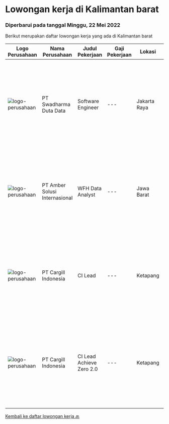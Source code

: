 
  # Lowongan kerja di Kalimantan barat

  ### Diperbarui pada tanggal Minggu, 22 Mei 2022

  Berikut merupakan daftar lowongan kerja yang ada di Kalimantan barat

  |Logo Perusahaan | Nama Perusahaan | Judul Pekerjaan | Gaji Pekerjaan | Lokasi | Deskripsi | Tanggal diunggah | Pranala |
  | -------------- | --------------- | --------------- | --------- | --------- | -------------- | ------- | ----------- |
  |![logo-perusahaan](https://image-service-cdn.seek.com.au/e55e3708620a7ff5e7da329d1725ee01ed113417/ee4dce1061f3f616224767ad58cb2fc751b8d2dc)|PT Swadharma Duta Data|Software Engineer|---|Jakarta Raya|Software Development (.net) Memahami konsep pengembangan aplikasi Memahami konsep Microservices Architecture Familiar dengan Konsep Dasar dari Linux...|Kamis, 19 Mei 2022|https://www.jobstreet.co.id/id/job/software-engineer-3889138?token=0~521bcbc0-8c69-4025-be25-a567cb7ee04d&sectionRank=1&jobId=jobstreet-id-job-3889138|
|![logo-perusahaan](https://i.ibb.co/sqvTCh9/112815900-stock-vector-no-image-available-icon-flat-vector.webp)|PT Amber Solusi Internasional|WFH Data Analyst|---|Jawa Barat|Benefits: Fully Working from Home Opportunity to work with foreign customers Attractive compensation benefit Duties and Responsibilities: Maintain...|Selasa, 10 Mei 2022|https://www.jobstreet.co.id/id/job/wfh-data-analyst-3876560?token=0~521bcbc0-8c69-4025-be25-a567cb7ee04d&sectionRank=2&jobId=jobstreet-id-job-3876560|
|![logo-perusahaan](https://image-service-cdn.seek.com.au/94733078f2e236e07a983fdb57214f0a900efb2b/ee4dce1061f3f616224767ad58cb2fc751b8d2dc)|PT Cargill Indonesia|CI Lead|---|Ketapang|Partner with super users, stakeholders and data technology teams to drive process stabilization and optimization initiatives and support technology to...|Sabtu, 21 Mei 2022|https://www.jobstreet.co.id/id/job/ci-lead-1031597089?token=0~521bcbc0-8c69-4025-be25-a567cb7ee04d&sectionRank=3&jobId=jobstreet-id-job-1031597089|
|![logo-perusahaan](https://image-service-cdn.seek.com.au/94733078f2e236e07a983fdb57214f0a900efb2b/ee4dce1061f3f616224767ad58cb2fc751b8d2dc)|PT Cargill Indonesia|CI Lead Achieve Zero 2.0|---|Ketapang|CI Lead Achieve Zero 2.0Apply NowSave JobRemove JobWant to build a stronger, more sustainable future and cultivate your career? Join Cargill's global...|Sabtu, 21 Mei 2022|https://www.jobstreet.co.id/id/job/ci-lead-achieve-zero-2.0-1031684764?token=0~521bcbc0-8c69-4025-be25-a567cb7ee04d&sectionRank=4&jobId=jobstreet-id-job-1031684764|


  [Kembali ke daftar lowongan kerja 🔙](../README.md#daftar-lowongan-kerja)
  